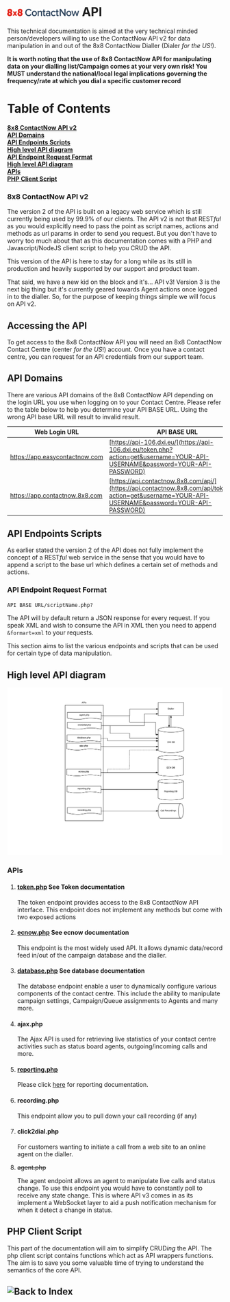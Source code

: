 # ![8x8 ContactNow API](https://raw.githubusercontent.com/8x8-dxi/ContactNowAPI/master/images/8x8ContactNow.png) API

This technical documentation is aimed at the very technical minded person/developers willing
to use the ContactNow API v2 for data manipulation in and out of the 8x8 ContactNow Dialler (Dialer *for the US*!).

**It is worth noting that the use of 8x8 ContactNow API for manipulating data on your dialling list/Campaign
comes at your very own risk! You MUST understand the national/local legal implications governing
the frequency/rate at which you dial a specific customer record**

# Table of Contents
**[8x8 ContactNow API v2](#8x8-contactnow-api-v2)**<br>
**[API Domains](#api-domains)**<br>
**[API Endpoints Scripts](#api-endpoints-scripts)**<br>
**[High level API diagram](#high-level-api-diagram)**<br>
**[API Endpoint Request Format](#api-endpoint-request-format)**<br>
**[High level API diagram](#high-level-api-diagram)**<br>
**[APIs](#apis)**<br>
**[PHP Client Script](#php-client-script)**<br>

### 8x8 ContactNow API v2
The version 2 of the API is built on a legacy web service which is still currently
being used by 99.9% of our clients. The API v2 is not that REST*ful* as you would explicitly need to 
pass the point as script names, actions and methods as url params in order to send you request. But
you don't have to worry too much about that as this documentation comes with a PHP and Javascript/NodeJS
client script to help you CRUD the API.

This version of the API is here to stay for a long while as its still in production and heavily supported 
by our support and product team.

That said, we have a new kid on the block and it's... API v3! Version 3 is the next big thing 
but it's currently geared towards Agent actions once logged in to the dialler. So, for the purpose of keeping 
things simple we will focus on API v2.

## Accessing the API
To get access to the 8x8 ContactNow API you will need an 8x8 ContactNow Contact Centre (center *for the US*!) account.
Once you have a contact centre, you can request for an API credentials from our support team.


## API Domains
There are various API domains of the 8x8 ContactNow API depending on the login URL you use when logging
on to your Contact Centre. Please refer to the table below to help you determine your API BASE URL. Using the 
wrong API base URL will result to invalid result.

Web Login URL | API BASE URL | Location
----------|---------|---------
https://app.easycontactnow.com | [https://api-106.dxi.eu/](https://api-106.dxi.eu/token.php?action=get&username=YOUR-API-USERNAME&password=YOUR-API-PASSWORD) | EU and the rest of the world
https://app.contactnow.8x8.com | [https://api.contactnow.8x8.com/api/](https://api.contactnow.8x8.com/api/token.php?action=get&username=YOUR-API-USERNAME&password=YOUR-API-PASSWORD) | United States


## API Endpoints Scripts
As earlier stated the version 2 of the API does not fully implement the concept of
a REST*ful* web service in the sense that you would have to append a script to the base url which defines
a certain set of methods and actions.

### API Endpoint Request Format 
`API BASE URL/scriptName.php?`

The API will by default return a JSON response for every request. If you speak XML and wish to consume the
API in XML then you need to append `&formart=xml` to your requests.   

This section aims to list the various endpoints and scripts that can be used for certain
type of data manipulation. 

## High level API diagram
![API Diagram](https://raw.githubusercontent.com/8x8-dxi/ContactNowAPI/master/images/High-level-API-diagram.png)

### APIs

1. #### [token.php](https://github.com/8x8-dxi/ContactNowAPI/blob/master/TOKEN.md) See Token documentation

    The token endpoint provides access to the 8x8 ContactNow API interface.
    This endpoint does not implement any methods but come with two exposed actions    

2. #### [ecnow.php](https://github.com/8x8-dxi/ContactNowAPI/blob/master/ECNOW.md) See ecnow documentation

    This endpoint is the most widely used API. It allows dynamic data/record feed in/out of
    the campaign database and the dialler.

3. #### [database.php](https://github.com/8x8-dxi/ContactNowAPI/blob/master/DATABASE.md) See database documentation

    The database endpoint enable a user to dynamically configure various components of the contact centre.
    This include the ability to manipulate campaign settings, Campaign/Queue assignments to Agents and many more.

4. #### ajax.php

    The Ajax API is used for retrieving live statistics of your contact centre activities such as
    status board agents, outgoing/incoming calls and more.

5. #### [reporting.php](https://github.com/8x8-dxi/ContactNowAPI/blob/master/REPORTING.md)

    Please click [here](https://github.com/8x8-dxi/ContactNowAPI/blob/master/REPORTING.md) for reporting
    documentation.

6. #### recording.php

    This endpoint allow you to pull down your call recording (if any)

7. #### click2dial.php

    For customers wanting to initiate a call from a web site to an online agent on the dialler.

8. ~~agent.php~~ 
    
    The agent endpoint allows an agent to manipulate live calls and status change. To use this endpoint 
    you would have to constantly poll to receive any state change. This is where API v3 comes in as its implement
    a WebSocket layer to aid a push notification mechanism for when it detect a change in status.

## PHP Client Script
This part of the documentation will aim to simplify CRUD*ing* the API. The php client script
contains functions which act as API wrappers functions. The aim is to save you some valuable
time of trying to understand the semantics of the core API.



## ![Back to Index](https://github.com/8x8-dxi/ContactNowAPI/wiki)